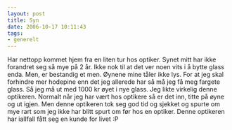```yaml
---
layout: post
title: Syn
date: 2006-10-17 10:11:43
tags: 
- generelt
---
```

Har nettopp kommet hjem fra en liten tur hos optiker. Synet mitt har ikke forandret seg så mye på 2 år. Ikke nok til at det ver noen vits i å bytte glass enda. Men, er bestandig et men. Øynene mine tåler ikke lys. For at jeg skal forhindre mer hodepine enn det jeg allerede har så må jeg få meg fargete glass. Så jeg må ut med 1000 kr øyet i nye glass. Jeg likte virkelig denne optikeren. Normalt når jeg har vært hos optikere så er det inn, titte på øyne og ut igjen. Men denne optikeren tok seg god tid og sjekket og spurte om mye rart som jeg ikke har blitt spurt om før hos en optiker. Denne optikeren har iallfall fått seg en kunde for livet :P
